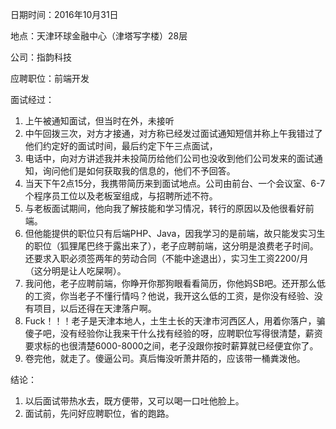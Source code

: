 日期时间：2016年10月31日

地点：天津环球金融中心（津塔写字楼）28层

公司：指韵科技

应聘职位：前端开发

面试经过：

1. 上午被通知面试，但当时在外，未接听
2. 中午回拨三次，对方才接通，对方称已经发过面试通知短信并称上午我错过了他们约定好的面试时间，最后约定下午三点面试，
3. 电话中，向对方讲述我并未投简历给他们公司也没收到他们公司发来的面试通知，询问他们是如何获取我的信息的，他们不予回答。
4. 当天下午2点15分，我携带简历来到面试地点。公司由前台、一个会议室、6-7个程序员工位以及老板室组成，与招聘所述不符。
5. 与老板面试期间，他向我了解技能和学习情况，转行的原因以及他很看好前端。
6. 但他能提供的职位只有后端PHP、Java，因我学习的是前端，故只能发实习生的职位（狐狸尾巴终于露出来了），老子应聘前端，这分明是浪费老子时间。还要求入职必须签两年的劳动合同（不能中途退出），实习生工资2200/月（这分明是让人吃屎啊）。
7. 我问他，老子应聘前端，你睁开你那狗眼看看简历，你他妈SB吧。还开那么低的工资，你当老子不懂行情吗？他说，我开这么低的工资，是你没有经验、没有项目，以后还得在天津落户啊。
8. Fuck！！！老子是天津本地人，土生土长的天津市河西区人，用着你落户，骗傻子吧，没有经验你让我来干什么找有经验的呀，应聘职位写得很清楚，薪资要求标的也很清楚6000-8000之间，老子没跟你按时薪算就已经便宜你了。
9. 卷完他，就走了。傻逼公司。真后悔没听萧井陌的，应该带一桶粪泼他。

结论：

1. 以后面试带热水去，既方便带，又可以喝一口吐他脸上。
2. 面试前，先问好应聘职位，省的跑路。
